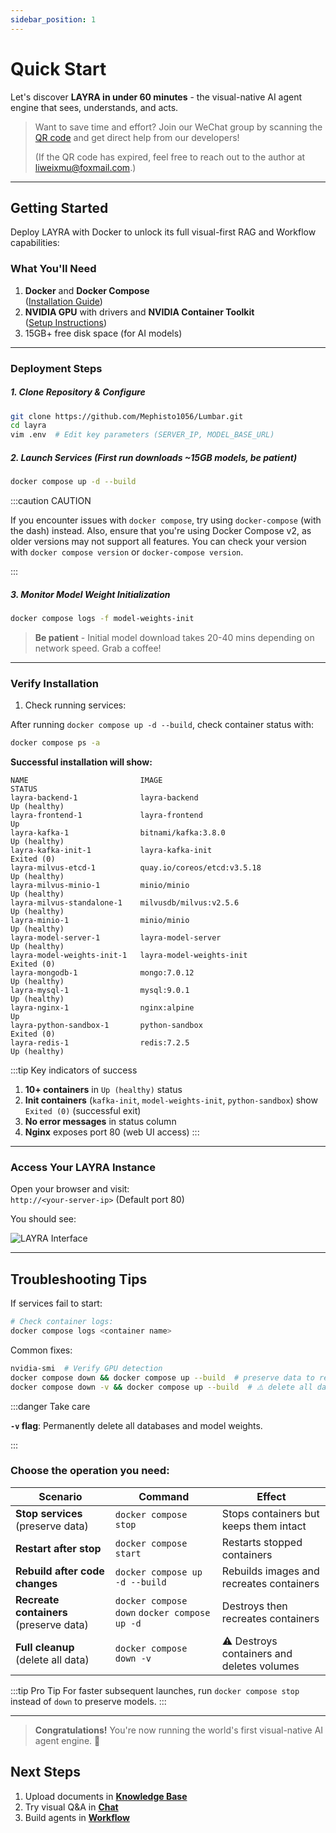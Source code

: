 ```yaml
---
sidebar_position: 1
---
```


# Quick Start

Let's discover **LAYRA in under 60 minutes** - the visual-native AI agent engine that sees, understands, and acts.

> Want to save time and effort? Join our WeChat group by scanning the [QR code](https://github.com/Mephisto1056/Lumbar/blob/main/assets/Wechat-group1.jpg) and get direct help from our developers!
>
> (If the QR code has expired, feel free to reach out to the author at liweixmu@foxmail.com.)

---

## Getting Started

Deploy LAYRA with Docker to unlock its full visual-first RAG and Workflow capabilities:

### What You'll Need

1. **Docker** and **Docker Compose**  
   ([Installation Guide](https://docs.docker.com/engine/install/))
2. **NVIDIA GPU** with drivers and **NVIDIA Container Toolkit**  
   ([Setup Instructions](https://docs.nvidia.com/datacenter/cloud-native/container-toolkit/latest/install-guide.html))
3. 15GB+ free disk space (for AI models)

---

### Deployment Steps

##### 1. Clone Repository & Configure

```bash
git clone https://github.com/Mephisto1056/Lumbar.git
cd layra
vim .env  # Edit key parameters (SERVER_IP, MODEL_BASE_URL)
```

##### 2. Launch Services (First run downloads ~15GB models, be patient)

```bash
docker compose up -d --build
```

:::caution CAUTION

If you encounter issues with `docker compose`, try using `docker-compose` (with the dash) instead. Also, ensure that you're using Docker Compose v2, as older versions may not support all features. You can check your version with `docker compose version` or `docker-compose version`.

:::

##### 3. Monitor Model Weight Initialization

```bash
docker compose logs -f model-weights-init
```

> **Be patient** - Initial model download takes 20-40 mins depending on network speed. Grab a coffee!

---

### Verify Installation

1. Check running services:

After running `docker compose up -d --build`, check container status with:

```bash
docker compose ps -a
```

**Successful installation will show:**

```text
NAME                         IMAGE                                      STATUS
layra-backend-1              layra-backend                              Up (healthy)
layra-frontend-1             layra-frontend                             Up
layra-kafka-1                bitnami/kafka:3.8.0                        Up (healthy)
layra-kafka-init-1           layra-kafka-init                           Exited (0)
layra-milvus-etcd-1          quay.io/coreos/etcd:v3.5.18                Up (healthy)
layra-milvus-minio-1         minio/minio                                Up (healthy)
layra-milvus-standalone-1    milvusdb/milvus:v2.5.6                     Up (healthy)
layra-minio-1                minio/minio                                Up (healthy)
layra-model-server-1         layra-model-server                         Up (healthy)
layra-model-weights-init-1   layra-model-weights-init                   Exited (0)
layra-mongodb-1              mongo:7.0.12                               Up (healthy)
layra-mysql-1                mysql:9.0.1                                Up (healthy)
layra-nginx-1                nginx:alpine                               Up
layra-python-sandbox-1       python-sandbox                             Exited (0)
layra-redis-1                redis:7.2.5                                Up (healthy)
```

:::tip Key indicators of success

1. **10+ containers** in `Up (healthy)` status
2. **Init containers** (`kafka-init`, `model-weights-init`, `python-sandbox`) show `Exited (0)` (successful exit)
3. **No error messages** in status column
4. **Nginx** exposes port 80 (web UI access)
   :::

---

### Access Your LAYRA Instance

Open your browser and visit:  
`http://<your-server-ip>` (Default port 80)

You should see:

![LAYRA Interface](./img/homepage.png)

---

## Troubleshooting Tips

If services fail to start:

```bash
# Check container logs:
docker compose logs <container name>
```

Common fixes:

```bash
nvidia-smi  # Verify GPU detection
docker compose down && docker compose up --build  # preserve data to rebuild
docker compose down -v && docker compose up --build  # ⚠️ delete all data to full rebuild
```

:::danger Take care

**`-v` flag**: Permanently delete all databases and model weights.

:::

### Choose the operation you need:

| **Scenario**                            | **Command**                                  | **Effect**                                 |
| --------------------------------------- | -------------------------------------------- | ------------------------------------------ |
| **Stop services** (preserve data)       | `docker compose stop`                        | Stops containers but keeps them intact     |
| **Restart after stop**                  | `docker compose start`                       | Restarts stopped containers                |
| **Rebuild after code changes**          | `docker compose up -d --build`               | Rebuilds images and recreates containers   |
| **Recreate containers** (preserve data) | `docker compose down` `docker compose up -d` | Destroys then recreates containers         |
| **Full cleanup** (delete all data)      | `docker compose down -v`                     | ⚠️ Destroys containers and deletes volumes |

:::tip Pro Tip
For faster subsequent launches, run `docker compose stop` instead of `down` to preserve models.
:::

---

> **Congratulations!** You're now running the world's first visual-native AI agent engine. 🚀

## Next Steps

1. Upload documents in **[Knowledge Base](./knowledge-base)**
2. Try visual Q&A in **[Chat](./RAG-Chat)**
3. Build agents in **[Workflow](./category/workflow)**
